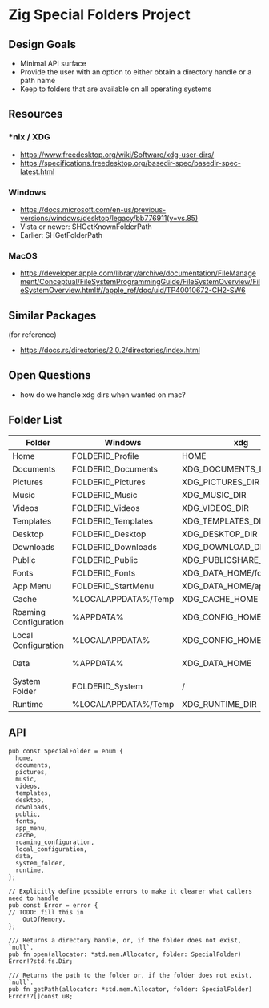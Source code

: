 # Zig Special Folders Project

## Design Goals

- Minimal API surface
- Provide the user with an option to either obtain a directory handle or a path name
- Keep to folders that are available on all operating systems

## Resources

### *nix / XDG
- https://www.freedesktop.org/wiki/Software/xdg-user-dirs/
- https://specifications.freedesktop.org/basedir-spec/basedir-spec-latest.html

### Windows
- https://docs.microsoft.com/en-us/previous-versions/windows/desktop/legacy/bb776911(v=vs.85)
- Vista or newer: SHGetKnownFolderPath
- Earlier: SHGetFolderPath

### MacOS
- https://developer.apple.com/library/archive/documentation/FileManagement/Conceptual/FileSystemProgrammingGuide/FileSystemOverview/FileSystemOverview.html#//apple_ref/doc/uid/TP40010672-CH2-SW6

## Similar Packages
(for reference)

- https://docs.rs/directories/2.0.2/directories/index.html

## Open Questions
- how do we handle xdg dirs when wanted on mac?

## Folder List

| Folder                | Windows                  | xdg                        | MacOS |
|-----------------------|--------------------------|----------------------------|-----------|
| Home                  | FOLDERID_Profile         | HOME                       | HOME |
| Documents             | FOLDERID_Documents       | XDG_DOCUMENTS_DIR          | HOME/Documents |
| Pictures              | FOLDERID_Pictures        | XDG_PICTURES_DIR           | HOME/Pictures |
| Music                 | FOLDERID_Music           | XDG_MUSIC_DIR              | HOME/Music |
| Videos                | FOLDERID_Videos          | XDG_VIDEOS_DIR             | HOME/Movies |
| Templates             | FOLDERID_Templates       | XDG_TEMPLATES_DIR          | (N/A) |
| Desktop               | FOLDERID_Desktop         | XDG_DESKTOP_DIR            | HOME/Desktop |
| Downloads             | FOLDERID_Downloads       | XDG_DOWNLOAD_DIR           | HOME/Downloads |
| Public                | FOLDERID_Public          | XDG_PUBLICSHARE_DIR        | HOME/Public |
| Fonts                 | FOLDERID_Fonts           | XDG_DATA_HOME/fonts        | HOME/Library/Fonts |
| App Menu              | FOLDERID_StartMenu       | XDG_DATA_HOME/applications | |
| Cache                 | %LOCALAPPDATA%/Temp      | XDG_CACHE_HOME             | HOME/Library/Caches |
| Roaming Configuration | %APPDATA%	           | XDG_CONFIG_HOME            | HOME/Library/Preferences |
| Local Configuration   | %LOCALAPPDATA%           | XDG_CONFIG_HOME            | HOME/Library/Application Support |
| Data                  | %APPDATA%                | XDG_DATA_HOME              | HOME/Library/Application Support | 
| System Folder         | FOLDERID_System          | /                          | / |
| Runtime               | %LOCALAPPDATA%/Temp      | XDG_RUNTIME_DIR            | ? |

## API
```zig
pub const SpecialFolder = enum {
  home,
  documents,
  pictures,
  music,
  videos,
  templates,
  desktop,
  downloads,
  public,
  fonts,
  app_menu,
  cache,
  roaming_configuration,
  local_configuration,
  data,
  system_folder,
  runtime,
};

// Explicitly define possible errors to make it clearer what callers need to handle
pub const Error = error {
// TODO: fill this in
	OutOfMemory,
};

/// Returns a directory handle, or, if the folder does not exist, `null`.
pub fn open(allocator: *std.mem.Allocator, folder: SpecialFolder) Error!?std.fs.Dir;

/// Returns the path to the folder or, if the folder does not exist, `null`.
pub fn getPath(allocator: *std.mem.Allocator, folder: SpecialFolder) Error!?[]const u8;
```
